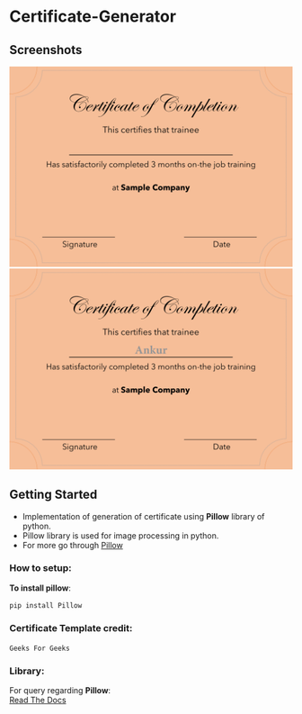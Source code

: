 # Certificate-Generator


## Screenshots

<p align="center">
  <img src="certificate/Certificate.png" alt="Template"/>
  <img src="GeneratedStuff/Ankur.png" alt="Template after automation"/>
</p>

## Getting Started

- Implementation of generation of certificate using **Pillow** library of  python.
- Pillow library is used for image processing in python.
- For more go through [Pillow](https://pillow.readthedocs.io/en/stable/)

### How to setup:
**To install pillow**:
```
pip install Pillow
```
### Certificate Template credit:
```Geeks For Geeks```

### Library:
For query regarding **Pillow**:
<br>
[Read The Docs](https://pillow.readthedocs.io/en/stable/installation.html)









